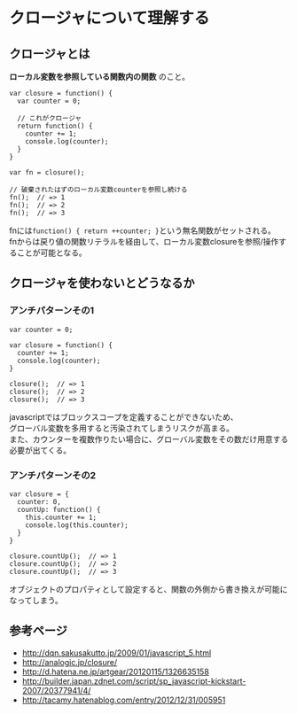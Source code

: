 # クロージャについて理解する

## クロージャとは

**ローカル変数を参照している関数内の関数** のこと。

```
var closure = function() {
  var counter = 0;

  // これがクロージャ
  return function() {
    counter += 1;
    console.log(counter);
  }
}

var fn = closure();

// 破棄されたはずのローカル変数counterを参照し続ける
fn();  // => 1
fn();  // => 2
fn();  // => 3
```

fnには`function() { return ++counter; }`という無名関数がセットされる。  
fnからは戻り値の関数リテラルを経由して、ローカル変数closureを参照/操作することが可能となる。


## クロージャを使わないとどうなるか

### アンチパターンその1

```
var counter = 0;

var closure = function() {
  counter += 1;
  console.log(counter);
}

closure();  // => 1
closure();  // => 2
closure();  // => 3
```
javascriptではブロックスコープを定義することができないため、  
グローバル変数を多用すると汚染されてしまうリスクが高まる。  
また、カウンターを複数作りたい場合に、グローバル変数をその数だけ用意する必要が出てくる。

### アンチパターンその2

```
var closure = {
  counter: 0,
  countUp: function() {
    this.counter += 1;
    console.log(this.counter);
  }
}

closure.countUp();  // => 1
closure.countUp();  // => 2
closure.countUp();  // => 3
```
オブジェクトのプロパティとして設定すると、関数の外側から書き換えが可能になってしまう。


## 参考ページ

* http://dqn.sakusakutto.jp/2009/01/javascript_5.html
* http://analogic.jp/closure/
* http://d.hatena.ne.jp/artgear/20120115/1326635158
* http://builder.japan.zdnet.com/script/sp_javascript-kickstart-2007/20377941/4/
* http://tacamy.hatenablog.com/entry/2012/12/31/005951
